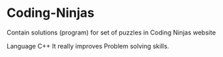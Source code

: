 # Coding-Ninjas
Contain solutions (program) for set of puzzles in Coding Ninjas website

Language C++
It really improves Problem solving skills.

